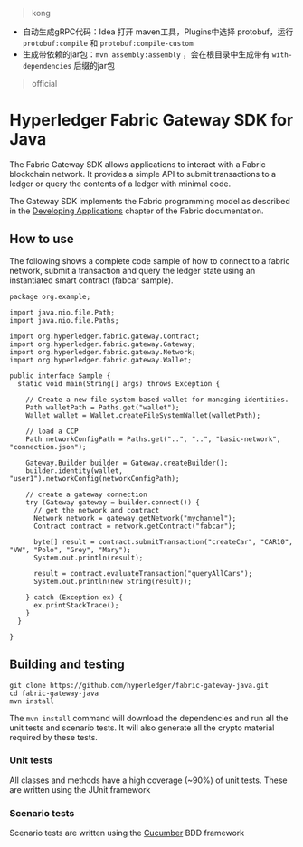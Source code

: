 > kong

- 自动生成gRPC代码：Idea 打开 maven工具，Plugins中选择 protobuf，运行 `protobuf:compile`  和 `protobuf:compile-custom`
- 生成带依赖的jar包：`mvn assembly:assembly` ，会在根目录中生成带有 `with-dependencies` 后缀的jar包

> official

# Hyperledger Fabric Gateway SDK for Java

The Fabric Gateway SDK allows applications to interact with a Fabric blockchain network.  It provides a simple API to submit transactions to a ledger or query the contents of a ledger with minimal code.

The Gateway SDK implements the Fabric programming model as described in the [Developing Applications](https://hyperledger-fabric.readthedocs.io/en/release-1.4/developapps/developing_applications.html) chapter of the Fabric documentation.

## How to use 

The following shows a complete code sample of how to connect to a fabric network, submit a transaction and query the ledger state using an instantiated smart contract (fabcar sample).

```
package org.example;

import java.nio.file.Path;
import java.nio.file.Paths;

import org.hyperledger.fabric.gateway.Contract;
import org.hyperledger.fabric.gateway.Gateway;
import org.hyperledger.fabric.gateway.Network;
import org.hyperledger.fabric.gateway.Wallet;

public interface Sample {
  static void main(String[] args) throws Exception {

    // Create a new file system based wallet for managing identities.
    Path walletPath = Paths.get("wallet");
    Wallet wallet = Wallet.createFileSystemWallet(walletPath);

    // load a CCP
    Path networkConfigPath = Paths.get("..", "..", "basic-network", "connection.json");

    Gateway.Builder builder = Gateway.createBuilder();
    builder.identity(wallet, "user1").networkConfig(networkConfigPath);

    // create a gateway connection
    try (Gateway gateway = builder.connect()) {
      // get the network and contract
      Network network = gateway.getNetwork("mychannel");
      Contract contract = network.getContract("fabcar");

      byte[] result = contract.submitTransaction("createCar", "CAR10", "VW", "Polo", "Grey", "Mary");
      System.out.println(result);

      result = contract.evaluateTransaction("queryAllCars");
      System.out.println(new String(result));

    } catch (Exception ex) {
      ex.printStackTrace();
    }
  }

}

```


## Building and testing



```
git clone https://github.com/hyperledger/fabric-gateway-java.git
cd fabric-gateway-java
mvn install
```

The `mvn install` command will download the dependencies and run all the unit tests and scenario tests.  It will also generate all the crypto material required by these tests.


### Unit tests

All classes and methods have a high coverage (~90%) of unit tests.  These are written using the JUnit framework

### Scenario tests

Scenario tests are written using the [Cucumber](https://cucumber.io/) BDD framework

